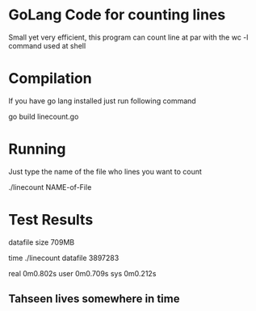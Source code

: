 # GoLang Code for counting lines

Small yet very efficient, this program can count line at par with the wc -l command used at shell

# Compilation

If you have go lang installed just run following command

go build linecount.go


# Running

Just type the name of the file who lines you want to count

./linecount NAME-of-File


# Test Results

datafile size 709MB

time ./linecount datafile 
3897283

real    0m0.802s
user    0m0.709s
sys 0m0.212s



## Tahseen lives somewhere in time
